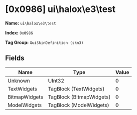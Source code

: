 # [0x0986] ui\halox\e3\test

**Name:** ```ui\halox\e3\test```

**Index:** ```0x0986```

**Tag Group:** ```GuiSkinDefinition (skn3)```

## Fields

Name	| Type	| Value
---	|---	|---	|
Unknown	|UInt32	|0
TextWidgets	|TagBlock (TextWidgets)	|0
BitmapWidgets	|TagBlock (BitmapWidgets)	|0
ModelWidgets	|TagBlock (ModelWidgets)	|0


